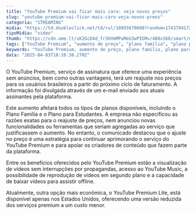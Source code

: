 ```yaml
---
title: "YouTube Premium vai ficar mais caro: veja novos preços"
slug: "youtube-premium-vai-ficar-mais-caro-veja-novos-preos"
categoria: "STREAMING"
midia: "https://td.doubleclick.net/td/rul/10955670600?random=1743704172713&cv=11&fst=1743704172713&fmt=3&bg=ffffff&guid=ON&async=1&gtm=45be5420v896288557za200&gcd=13l3l3l3l1l1&dma=0&tag_exp=102788824~102803279~102813109~102887800~102926062~102975949~103016951&u_w=800&u_h=600&url=https%3A%2F%2Fwww.omelete.com.br%2Fstreaming%2Fyoutube-premium-mais-caro-brasil&hn=www.googleadservices.com&frm=0&tiba=YouTube%20Premium%20vai%20ficar%20mais%20caro%3A%20veja%20novos%20pre%C3%A7os&npa=0&auid=1176191600.1743704172&uaa=&uab=&uafvl=&uamb=0&uam=&uap=&uapv=&uaw=0&fledge=1&data=event%3Dgtag.config&enablejsapi=1"
tipoMidia: "video"
thumb: "https://cdn.ome.lt/xK2GcD4d_fr3HVmMPaMeU3wPIGM=/480x360/smart/extras/conteudos/Captura_de_tela_2025-04-03_142657.png"
tags: ["YouTube Premium", "aumento de preço", "plano família", "plano para estudantes", "sem anúncios", "YouTube Music", "vídeos offline", "YouTube Premium Lite"]
keywords: "YouTube Premium, aumento de preço, plano família, plano para estudantes, sem anúncios, YouTube Music, vídeos offline, YouTube Premium Lite"
data: "2025-04-03T18:16:38.270Z"
---
```


O YouTube Premium, serviço de assinatura que oferece uma experiência sem anúncios, bem como outras vantagens, terá um reajuste nos preços para os usuários brasileiros a partir do próximo ciclo de faturamento. A informação foi divulgada através de um e-mail enviado aos atuais assinantes pela plataforma. 

Este aumento afetará todos os tipos de planos disponíveis, incluindo o Plano Família e o Plano para Estudantes. A empresa não especificou as razões exatas para o reajuste de preços, nem anunciou novas funcionalidades ou ferramentas que seriam agregadas ao serviço que justificassem o aumento. No entanto, o comunicado destacou que o ajuste no preço é uma estratégia para continuar aprimorando o serviço do YouTube Premium e para apoiar os criadores de conteúdo que fazem parte da plataforma. 

Entre os benefícios oferecidos pelo YouTube Premium estão a visualização de vídeos sem interrupções por propagandas, acesso ao YouTube Music, a possibilidade de reprodução de vídeos em segundo plano e a capacidade de baixar vídeos para assistir offline. 

Atualmente, outra opção mais econômica, o YouTube Premium Lite, está disponível apenas nos Estados Unidos, oferecendo uma versão reduzida dos serviços premium a um custo menor.